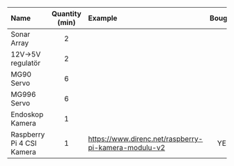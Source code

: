 
| Name                      | Quantity (min) | Example                                                | Bought? |
|:--------------------------|:--------------:|:-------------------------------------------------------|:-------:|
| Sonar Array               |       2        |                                                        |         |
| 12V->5V regulatör         |       2        |                                                        |         |
| MG90 Servo                |       6        |                                                        |         |
| MG996 Servo               |       6        |                                                        |         |
| Endoskop Kamera           |       1        |                                                        |         |
| Raspberry Pi 4 CSI Kamera |       1        | <https://www.direnc.net/raspberry-pi-kamera-modulu-v2> |   YES   |
	




